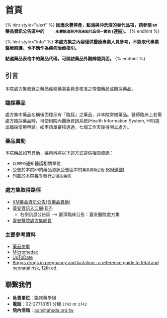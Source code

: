 # 首頁

{% hint style="alert" %}
**因應永豐停產，點滴與沖洗液的替代品項，請參閱 `KM` 藥品資訊公告區中的`	
永豐點滴與沖洗液取代品項一覽表` [(連結)](https://km.domain.tahsda.org.tw/KM/readdocument.aspx?documentId=176945)。**
{% endhint %}


{% hint style="info" %}
**本處方集之內容僅供醫療專業人員參考，不能取代專業醫療照護，也不應作為疾病治療指引。**

**點選藥品表格中的藥品代碼，可開啟藥品外觀辨識頁面。**
{% endhint %}

## 引言

本院處方集收錄之藥品係經藥事委員會核准之常備藥品或臨採藥品。

### 臨採藥品

處方集中藥品名稱後面標示有「臨採」之藥品，非本院常備藥品。醫師臨床上若需處方臨採藥品時，可使用院內醫療資訊系統\(Health Information System, HIS\)提出臨採使用申請。如申請單審核通過，七個工作天後得開立處方。

### 藥品異動

本院藥品如有異動，藥劑科將以下述方式提供相關資訊：

* 以`MEMO`通知醫護相關單位
* 公告於本院`KM`的藥品資訊公告區中的`藥品異動公告` [(KM連結)](http://km.domain.tahsda.org.tw/KM/listfolders.aspx?uid=2483)
* 刊載於本院每季發行之`臺安藥訊`

### 處方集取得路徑

* [KM藥品資訊公告\(含藥品異動\)](http://km.domain.tahsda.org.tw/KM/listfolders.aspx?uid=2429)
* [臺安資訊入口網\(EIP\)](http://portal.tahsda.org.tw/TaianPortal/)
  * 右側訊息公告區 --&gt; 置頂臨床公告：臺安醫院處方集
* [臺安醫院處方集網頁](https://shin13.gitbook.io/formulary/)

### 主要參考資料

* [藥品仿單](https://mcp.fda.gov.tw/)
* [Micromedex](https://erm.tahsda.org.tw/sendURLApiV3?dbid=LDB0010)
* [UpToDate](https://www.uptodate.com/contents/search)
* [Briggs drugs in pregnancy and lactation : a reference guide to fetal and neonatal risk, 12th ed.](https://wolterskluwer.vitalsource.com/reader/books/9781975162405/epubcfi/6/2%5b%3Bvnd.vst.idref%3Dcover%5d!/4/2/2/2%4091:40)

## 聯繫我們

* **負責單位**：臨床藥學組
* **電話**：02-27718151 分機 `2743` or `2742`
* **院內信箱**：adr@tahsda.org.tw


